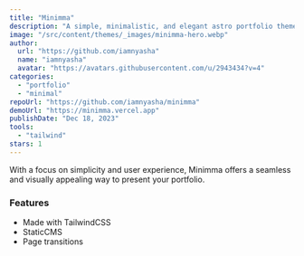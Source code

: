 ```yaml
---
title: "Minimma"
description: "A simple, minimalistic, and elegant astro portfolio theme."
image: "/src/content/themes/_images/minimma-hero.webp"
author:
  url: "https://github.com/iamnyasha"
  name: "iamnyasha"
  avatar: "https://avatars.githubusercontent.com/u/2943434?v=4"
categories:
  - "portfolio"
  - "minimal"
repoUrl: "https://github.com/iamnyasha/minimma"
demoUrl: "https://minimma.vercel.app"
publishDate: "Dec 18, 2023"
tools:
  - "tailwind"
stars: 1
---
```


<p>
  With a focus on simplicity and user experience, Minimma offers a seamless and visually appealing
  way to present your portfolio.
</p>
<h3>Features</h3>
<ul>
  <li>Made with TailwindCSS</li>
  <li>StaticCMS</li>
  <li>Page transitions</li>
</ul>
